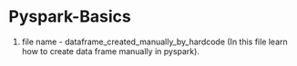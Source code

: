 # Pyspark-Basics

1) file name - dataframe_created_manually_by_hardcode (In this file learn how to create data frame manually in pyspark).
